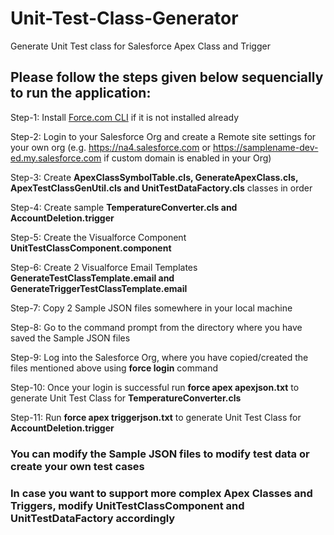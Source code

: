 # Unit-Test-Class-Generator
Generate Unit Test class for Salesforce Apex Class and Trigger

## Please follow the steps given below sequencially to run the application:
Step-1: Install [Force.com CLI](https://developer.salesforce.com/tools/forcecli) if it is not installed already

Step-2: Login to your Salesforce Org and create a Remote site settings for your own org (e.g. https://na4.salesforce.com or 
https://samplename-dev-ed.my.salesforce.com if custom domain is enabled in your Org)

Step-3: Create **ApexClassSymbolTable.cls, GenerateApexClass.cls, ApexTestClassGenUtil.cls and UnitTestDataFactory.cls** classes in order

Step-4: Create sample **TemperatureConverter.cls and AccountDeletion.trigger**

Step-5: Create the Visualforce Component **UnitTestClassComponent.component**

Step-6: Create 2 Visualforce Email Templates **GenerateTestClassTemplate.email and GenerateTriggerTestClassTemplate.email**

Step-7: Copy 2 Sample JSON files somewhere in your local machine

Step-8: Go to the command prompt from the directory where you have saved the Sample JSON files

Step-9: Log into the Salesforce Org, where you have copied/created the files mentioned above using **force login** command

Step-10: Once your login is successful run **force apex apexjson.txt** to generate Unit Test Class for **TemperatureConverter.cls**

Step-11: Run **force apex triggerjson.txt** to generate Unit Test Class for **AccountDeletion.trigger**

### You can modify the Sample JSON files to modify test data or create your own test cases 

### In case you want to support more complex Apex Classes and Triggers, modify UnitTestClassComponent and UnitTestDataFactory accordingly
